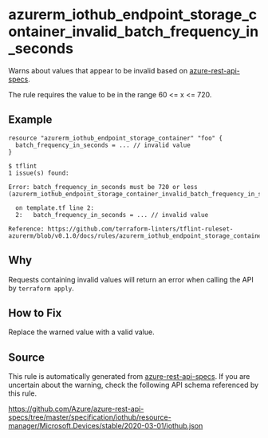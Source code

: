 <!--- This file generated by `tools/apispec-rule-gen/main.go`. DO NOT EDIT --->

# azurerm_iothub_endpoint_storage_container_invalid_batch_frequency_in_seconds

Warns about values that appear to be invalid based on [azure-rest-api-specs](https://github.com/Azure/azure-rest-api-specs).

The rule requires the value to be in the range 60 <= x <= 720.

## Example

```hcl
resource "azurerm_iothub_endpoint_storage_container" "foo" {
  batch_frequency_in_seconds = ... // invalid value
}
```

```
$ tflint
1 issue(s) found:

Error: batch_frequency_in_seconds must be 720 or less (azurerm_iothub_endpoint_storage_container_invalid_batch_frequency_in_seconds)

  on template.tf line 2:
  2:   batch_frequency_in_seconds = ... // invalid value

Reference: https://github.com/terraform-linters/tflint-ruleset-azurerm/blob/v0.1.0/docs/rules/azurerm_iothub_endpoint_storage_container_invalid_batch_frequency_in_seconds.md

```

## Why

Requests containing invalid values will return an error when calling the API by `terraform apply`.

## How to Fix

Replace the warned value with a valid value.

## Source

This rule is automatically generated from [azure-rest-api-specs](https://github.com/Azure/azure-rest-api-specs). If you are uncertain about the warning, check the following API schema referenced by this rule.

https://github.com/Azure/azure-rest-api-specs/tree/master/specification/iothub/resource-manager/Microsoft.Devices/stable/2020-03-01/iothub.json
